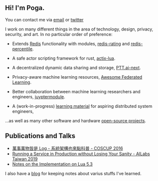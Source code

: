 ## Hi! I'm Poga.

You can contact me via [email](mailto://poga.po@gmail.com) or [twitter](https://twitter.com/devpoga)

I work on many different things in the area of technology, design, privacy, security, and art. In no particular order of preference:

* Extends [Redis](https://redis.io/) functionality with modules, [redis-rating](https://github.com/poga/redis-rating) and [redis-percentile](https://github.com/poga/redis-percentile).

* A safe actor scripting framework for rust, [actix-lua](https://github.com/poga/actix-lua).

* A decentralized dynamic data sharing and storage, [PTT.ai-next](https://github.com/ailabstw/pttai-next).

* Privacy-aware machine learning resources, [Awesome Federated Learning](https://github.com/poga/awesome-federated-learning).

* Better collaboration between machine learning researchers and engineers, [juyptermodule](https://github.com/poga/jupytermodule).

* A (work-in-progress) [learning material](/distributed_system/) for aspiring distributed system engineers,

...as well as many other software and hardware [open-source projects](https://github.com/poga).


## Publications and Talks

* [萬事萬物皆是 Log - 系統架構也來點科普 - COSCUP 2016](https://devpoga.org/post/2016-08-20_%E8%90%AC%E4%BA%8B%E8%90%AC%E7%89%A9%E7%9A%86%E6%98%AF-log-%E7%B3%BB%E7%B5%B1%E6%9E%B6%E6%A7%8B%E4%B9%9F%E4%BE%86%E9%BB%9E%E7%A7%91%E6%99%AE/)
* [Running a Service in Production without Losing Your Sanity - AILabs Taiwan 2019](https://www.slideshare.net/slideshow/embed_code/key/weOsOfldcNyPbB)
* [Notes on the Implementation on Lua 5.3](https://poga.github.io/lua53-notes/)

I also have a [blog](/post/) for keeping notes about varius stuffs I've learned.
